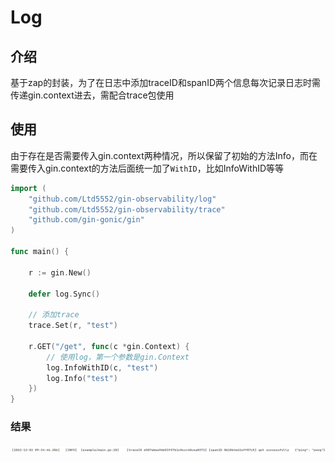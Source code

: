 # Log

## 介绍

基于zap的封装，为了在日志中添加traceID和spanID两个信息每次记录日志时需传递gin.context进去，需配合trace包使用

## 使用
由于存在是否需要传入gin.context两种情况，所以保留了初始的方法Info，而在需要传入gin.context的方法后面统一加了`WithID`，比如InfoWithID等等

``` go
import (
	"github.com/Ltd5552/gin-observability/log"
	"github.com/Ltd5552/gin-observability/trace"
	"github.com/gin-gonic/gin"
)

func main() {

	r := gin.New()

	defer log.Sync()

	// 添加trace
	trace.Set(r, "test")

	r.GET("/get", func(c *gin.Context) {
        // 使用log，第一个参数是gin.Context
		log.InfoWithID(c, "test")
		log.Info("test")
	})
}

```

### 结果

![log](../pic/log.png)